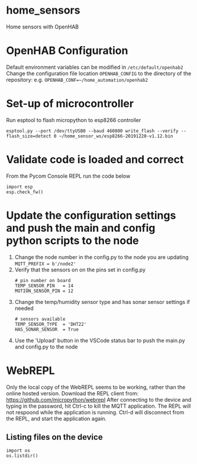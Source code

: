 # home_sensors
Home sensors with OpenHAB

# OpenHAB Configuration
Default environment variables can be modified in `/etc/default/openhab2`
Change the configuration file location `OPENHAB_CONFIG` to the directory
of the repository: e.g. `OPENHAB_CONF=~/home_automation/openhab2`

# Set-up of microcontroller
Run esptool to flash micropython to esp8266 controller

`esptool.py --port /dev/ttyUSB0 --baud 460800 write_flash --verify --flash_size=detect 0 ~/home_sensor_ws/esp8266-20191220-v1.12.bin`

# Validate code is loaded and correct
From the Pycom Console REPL run the code below
```
import esp
esp.check_fw()
```

# Update the configuration settings and push the main and config python scripts to the node

1. Change the node number in the config.py to the node you are updating
    `MQTT_PREFIX = b'/node2' `
2. Verify that the sensors on on the pins set in config.py
    ```
    # pin number on board
    TEMP_SENSOR_PIN   = 14
    MOTION_SENSOR_PIN = 12
    ```
3. Change the temp/humidity sensor type and has sonar sensor settings if needed
    ```
    # sensors available
    TEMP_SENSOR_TYPE  = 'DHT22'
    HAS_SONAR_SENSOR  = True
    ```
4. Use the 'Upload' button in the VSCode status bar to push the main.py and config.py to the node

# WebREPL
Only the local copy of the WebREPL seems to be working, rather than the online hosted version.  Download
the REPL client from: https://github.com/micropython/webrepl
After connecting to the device and typing in the password, hit Ctrl-c to kill the MQTT application. The
REPL will not respoond while the application is running. Ctrl-d will disconnect from the REPL, and start the
application again.

## Listing files on the device
```
import os
os.listdir()
```
